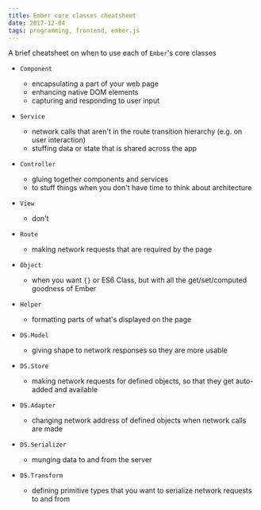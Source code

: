 ```yaml
---
title: Ember core classes cheatsheet
date: 2017-12-04
tags: programming, frontend, ember.js
---
```


A brief cheatsheet on when to use each of `Ember`'s core classes

-   `Component`
    -   encapsulating a part of your web page
    -   enhancing native DOM elements
    -   capturing and responding to user input
-   `Service`
    -   network calls that aren't in the route transition hierarchy (e.g. on user interaction)
    -   stuffing data or state that is shared across the app
-   `Controller`
    -   gluing together components and services
    -   to stuff things when you don't have time to think about architecture
-   `View`
    -   don't
-   `Route`
    -   making network requests that are required by the page
-   `Object`
    -   when you want `{}` or ES6 Class, but with all the get/set/computed goodness of Ember
-   `Helper`

    -   formatting parts of what's displayed on the page

-   `DS.Model`
    -   giving shape to network responses so they are more usable
-   `DS.Store`
    -   making network requests for defined objects, so that they get auto-added and available
-   `DS.Adapter`
    -   changing network address of defined objects when network calls are made
-   `DS.Serializer`
    -   munging data to and from the server
-   `DS.Transform`
    -   defining primitive types that you want to serialize network requests to and from
